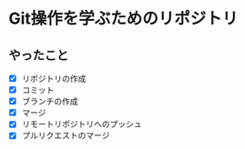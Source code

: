 # Git操作を学ぶためのリポジトリ

## やったこと

- [x] リポジトリの作成
- [x] コミット
- [x] ブランチの作成
- [x] マージ
- [x] リモートリポジトリへのプッシュ
- [x] プルリクエストのマージ
